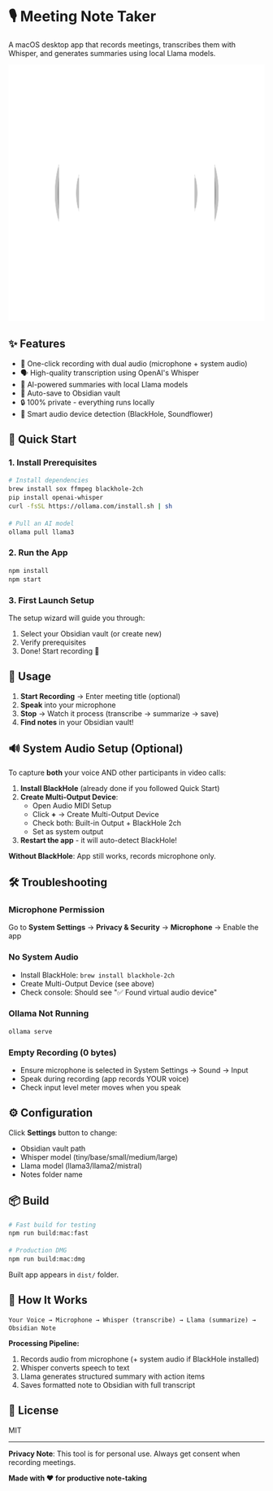 # 🎙️ Meeting Note Taker

A macOS desktop app that records meetings, transcribes them with Whisper, and generates summaries using local Llama models.

![Meeting Note Taker](assets/icon.png)

## ✨ Features

- 🎤 One-click recording with dual audio (microphone + system audio)
- 🗣️ High-quality transcription using OpenAI's Whisper
- 🤖 AI-powered summaries with local Llama models
- 📝 Auto-save to Obsidian vault
- 🔒 100% private - everything runs locally
- 🎯 Smart audio device detection (BlackHole, Soundflower)

## 🚀 Quick Start

### 1. Install Prerequisites

```bash
# Install dependencies
brew install sox ffmpeg blackhole-2ch
pip install openai-whisper
curl -fsSL https://ollama.com/install.sh | sh

# Pull an AI model
ollama pull llama3
```

### 2. Run the App

```bash
npm install
npm start
```

### 3. First Launch Setup

The setup wizard will guide you through:
1. Select your Obsidian vault (or create new)
2. Verify prerequisites
3. Done! Start recording 🎉

## 📖 Usage

1. **Start Recording** → Enter meeting title (optional)
2. **Speak** into your microphone
3. **Stop** → Watch it process (transcribe → summarize → save)
4. **Find notes** in your Obsidian vault!

## 🔊 System Audio Setup (Optional)

To capture **both** your voice AND other participants in video calls:

1. **Install BlackHole** (already done if you followed Quick Start)
2. **Create Multi-Output Device**:
   - Open Audio MIDI Setup
   - Click **+** → Create Multi-Output Device
   - Check both: Built-in Output + BlackHole 2ch
   - Set as system output
3. **Restart the app** - it will auto-detect BlackHole!

**Without BlackHole**: App still works, records microphone only.

## 🛠️ Troubleshooting

### Microphone Permission
Go to **System Settings** → **Privacy & Security** → **Microphone** → Enable the app

### No System Audio
- Install BlackHole: `brew install blackhole-2ch`
- Create Multi-Output Device (see above)
- Check console: Should see "✅ Found virtual audio device"

### Ollama Not Running
```bash
ollama serve
```

### Empty Recording (0 bytes)
- Ensure microphone is selected in System Settings → Sound → Input
- Speak during recording (app records YOUR voice)
- Check input level meter moves when you speak

## ⚙️ Configuration

Click **Settings** button to change:
- Obsidian vault path
- Whisper model (tiny/base/small/medium/large)
- Llama model (llama3/llama2/mistral)
- Notes folder name

## 📦 Build

```bash
# Fast build for testing
npm run build:mac:fast

# Production DMG
npm run build:mac:dmg
```

Built app appears in `dist/` folder.

## 📁 How It Works

```
Your Voice → Microphone → Whisper (transcribe) → Llama (summarize) → Obsidian Note
```

**Processing Pipeline:**
1. Records audio from microphone (+ system audio if BlackHole installed)
2. Whisper converts speech to text
3. Llama generates structured summary with action items
4. Saves formatted note to Obsidian with full transcript

## 📝 License

MIT

---

**Privacy Note**: This tool is for personal use. Always get consent when recording meetings.

**Made with ❤️ for productive note-taking**
